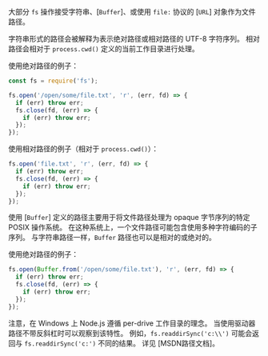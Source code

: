 
大部分 `fs` 操作接受字符串、[`Buffer`]、或使用 `file:` 协议的 [`URL`] 对象作为文件路径。

字符串形式的路径会被解释为表示绝对路径或相对路径的 UTF-8 字符序列。
相对路径会相对于 `process.cwd()` 定义的当前工作目录进行处理。

使用绝对路径的例子：

```js
const fs = require('fs');

fs.open('/open/some/file.txt', 'r', (err, fd) => {
  if (err) throw err;
  fs.close(fd, (err) => {
    if (err) throw err;
  });
});
```

使用相对路径的例子（相对于 `process.cwd()`）：

```js
fs.open('file.txt', 'r', (err, fd) => {
  if (err) throw err;
  fs.close(fd, (err) => {
    if (err) throw err;
  });
});
```

使用 [`Buffer`] 定义的路径主要用于将文件路径处理为 opaque 字节序列的特定 POSIX 操作系统。
在这种系统上，一个文件路径可能包含使用多种字符编码的子序列。
与字符串路径一样，`Buffer` 路径也可以是相对的或绝对的。

使用绝对路径的例子：

```js
fs.open(Buffer.from('/open/some/file.txt'), 'r', (err, fd) => {
  if (err) throw err;
  fs.close(fd, (err) => {
    if (err) throw err;
  });
});
```

注意，在 Windows 上 Node.js 遵循 per-drive 工作目录的理念。
当使用驱动器路径不带反斜杠时可以观察到该特性。
例如，`fs.readdirSync('c:\\')` 可能会返回与 `fs.readdirSync('c:')` 不同的结果。
详见 [MSDN路径文档]。

